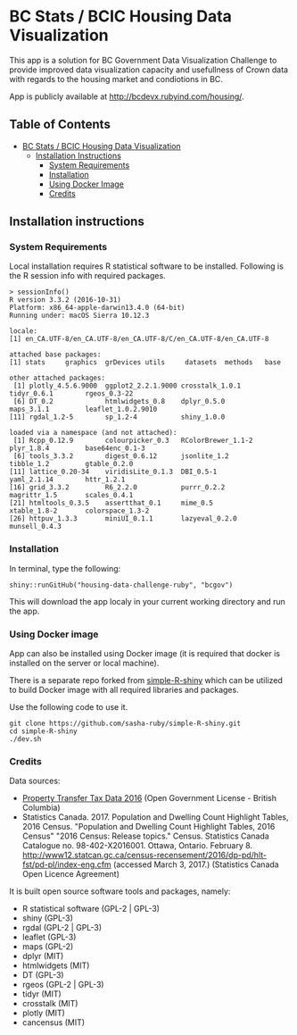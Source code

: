 # BC Stats / BCIC Housing Data Visualization

This app is a solution for BC Government Data Visualization Challenge to provide 
improved data visualization capacity and usefullness of Crown data with regards 
to the housing market and condiotions in BC.

App is publicly available at http://bcdevx.rubyind.com/housing/.

## Table of Contents

  * [ BC Stats / BCIC Housing Data Visualization](#bc-stats-bcic-housing-data-visualization)
      * [Installation Instructions](#installation-instructions)
          * [System Requirements](#system-requirements)
          * [Installation](#installation)
          * [Using Docker Image](#using-docker-image)
          * [Credits](#credits)


## Installation instructions

### System Requirements
Local installation requires R statistical software to be installed.
Following is the R session info with required packages.

```
> sessionInfo()
R version 3.3.2 (2016-10-31)
Platform: x86_64-apple-darwin13.4.0 (64-bit)
Running under: macOS Sierra 10.12.3

locale:
[1] en_CA.UTF-8/en_CA.UTF-8/en_CA.UTF-8/C/en_CA.UTF-8/en_CA.UTF-8

attached base packages:
[1] stats     graphics  grDevices utils     datasets  methods   base     

other attached packages:
 [1] plotly_4.5.6.9000  ggplot2_2.2.1.9000 crosstalk_1.0.1    tidyr_0.6.1        rgeos_0.3-22      
 [6] DT_0.2             htmlwidgets_0.8    dplyr_0.5.0        maps_3.1.1         leaflet_1.0.2.9010
[11] rgdal_1.2-5        sp_1.2-4           shiny_1.0.0       

loaded via a namespace (and not attached):
 [1] Rcpp_0.12.9        colourpicker_0.3   RColorBrewer_1.1-2 plyr_1.8.4         base64enc_0.1-3   
 [6] tools_3.3.2        digest_0.6.12      jsonlite_1.2       tibble_1.2         gtable_0.2.0      
[11] lattice_0.20-34    viridisLite_0.1.3  DBI_0.5-1          yaml_2.1.14        httr_1.2.1        
[16] grid_3.3.2         R6_2.2.0           purrr_0.2.2        magrittr_1.5       scales_0.4.1      
[21] htmltools_0.3.5    assertthat_0.1     mime_0.5           xtable_1.8-2       colorspace_1.3-2  
[26] httpuv_1.3.3       miniUI_0.1.1       lazyeval_0.2.0     munsell_0.4.3     
```

### Installation
In terminal, type the following:
```
shiny::runGitHub("housing-data-challenge-ruby", "bcgov")
```
This will download the app localy in your current working directory and run the app.


### Using Docker image
App can also be installed using Docker image (it is required that docker is installed 
on the server or local machine).

There is a separate repo forked from [simple-R-shiny](https://github.com/bcgov/simple-R-shiny)
which can be utilized to build Docker image with all required libraries and packages.

Use the following code to use it.

```
git clone https://github.com/sasha-ruby/simple-R-shiny.git
cd simple-R-shiny
./dev.sh
```

### Credits
Data sources:

- [Property Transfer Tax Data 2016](https://catalogue.data.gov.bc.ca/dataset/property-transfer-tax-data-2016) (Open Government License - British Columbia)
- Statistics Canada. 2017. Population and Dwelling Count Highlight Tables, 2016 Census. "Population and Dwelling Count Highlight Tables, 2016 Census" "2016 Census: Release topics." Census. Statistics Canada Catalogue no. 98-402-X2016001. Ottawa, Ontario. February 8.
http://www12.statcan.gc.ca/census-recensement/2016/dp-pd/hlt-fst/pd-pl/index-eng.cfm (accessed March 3, 2017.) (Statistics Canada Open Licence Agreement)

It is built open source software tools and packages, namely:

- R statistical software (GPL-2 | GPL-3)
- shiny (GPL-3)
- rgdal (GPL-2 | GPL-3)
- leaflet (GPL-3)
- maps (GPL-2)
- dplyr (MIT)
- htmlwidgets (MIT)
- DT (GPL-3)
- rgeos (GPL-2 | GPL-3)
- tidyr (MIT)
- crosstalk (MIT)
- plotly (MIT)
- cancensus (MIT)



